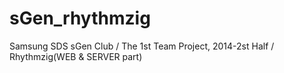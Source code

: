 # sGen_rhythmzig
Samsung SDS sGen Club / The 1st Team Project, 2014-2st Half / Rhythmzig(WEB &amp; SERVER part) 
